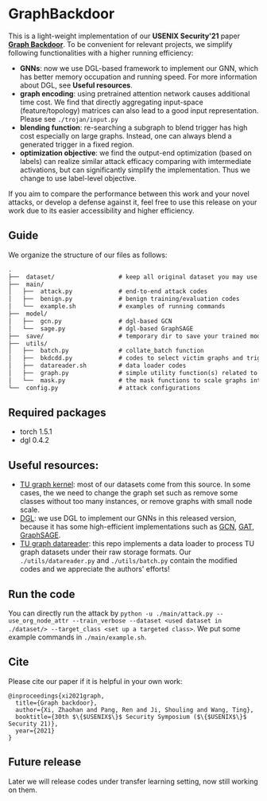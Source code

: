 # GraphBackdoor

This is a light-weight implementation of our **USENIX Security'21** paper **[Graph Backdoor](https://arxiv.org/abs/2006.11890)**. To be convenient for relevant projects, we simplify following functionalities with a higher running efficiency:

- **GNNs**: now we use DGL-based framework to implement our GNN, which has better memory occupation and running speed. For more information about DGL, see **Useful resources**.
- **graph encoding**: using pretrained attention network causes additional time cost. We find that directly aggregating input-space (feature/topology) matrices can also lead to a good input representation. Please see `./trojan/input.py`
- **blending function**: re-searching a subgraph to blend trigger has high cost especially on large graphs. Instead, one can always blend a generated trigger in a fixed region.
- **optimization objective**: we find the output-end optimization (based on labels) can realize similar attack efficacy comparing with imtermediate activations, but can significantly simplify the implementation. Thus we change to use label-level objective.

If you aim to compare the performance between this work and your novel attacks, or develop a defense against it, feel free to use this release on your work due to its easier accessibility and higher efficiency.

## Guide

We organize the structure of our files as follows:
```latex
.
├──  dataset/                  # keep all original dataset you may use
├──  main/
│   ├──  attack.py             # end-to-end attack codes
│   ├──  benign.py             # benign training/evaluation codes
│   └──  example.sh            # examples of running commands
├──  model/
│   ├──  gcn.py                # dgl-based GCN
│   └──  sage.py               # dgl-based GraphSAGE
├──  save/                     # temporary dir to save your trained models/perturbed data
├──  utils/
│   ├──  batch.py              # collate_batch function
│   ├──  bkdcdd.py             # codes to select victim graphs and trigger regions
│   ├──  datareader.sh         # data loader codes
│   ├──  graph.py              # simple utility function(s) related to graph processing
│   └──  mask.py               # the mask functions to scale graphs into same size or scale back
└──  config.py                 # attack configurations            

```

## Required packages
- torch   1.5.1
- dgl     0.4.2


## Useful resources:
- [TU graph kernel](https://ls11-www.cs.tu-dortmund.de/staff/morris/graphkerneldatasets): most of our datasets come from this source. In some cases, the we need to change the graph set such as remove some classes without too many instances, or remove graphs with small node scale.
- [DGL](https://docs.dgl.ai): we use DGL to implement our GNNs in this released version, because it has some high-efficient implementations such as [GCN](https://docs.dgl.ai/en/0.6.x/tutorials/models/1_gnn/1_gcn.html), [GAT](https://docs.dgl.ai/en/0.4.x/tutorials/models/1_gnn/9_gat.html), [GraphSAGE](https://github.com/dmlc/dgl/blob/master/examples/pytorch/graphsage/model.py).
- [TU graph datareader](https://github.com/bknyaz/graph_nn/blob/master/graph_unet.py): this repo implements a data loader to process TU graph datasets under their raw storage formats. Our `./utils/datareader.py` and `./utils/batch.py` contain the modified codes and we appreciate the authors' efforts!


## Run the code
You can directly run the attack by `python -u ./main/attack.py --use_org_node_attr --train_verbose --dataset <used dataset in ./dataset/> --target_class <set up a targeted class>`. We put some example commands in   `./main/example.sh`.


## Cite
Please cite our paper if it is helpful in your own work:
```
@inproceedings{xi2021graph,
  title={Graph backdoor},
  author={Xi, Zhaohan and Pang, Ren and Ji, Shouling and Wang, Ting},
  booktitle={30th $\{$USENIX$\}$ Security Symposium ($\{$USENIX$\}$ Security 21)},
  year={2021}
}
```


## Future release
Later we will release codes under transfer learning setting, now still working on them.